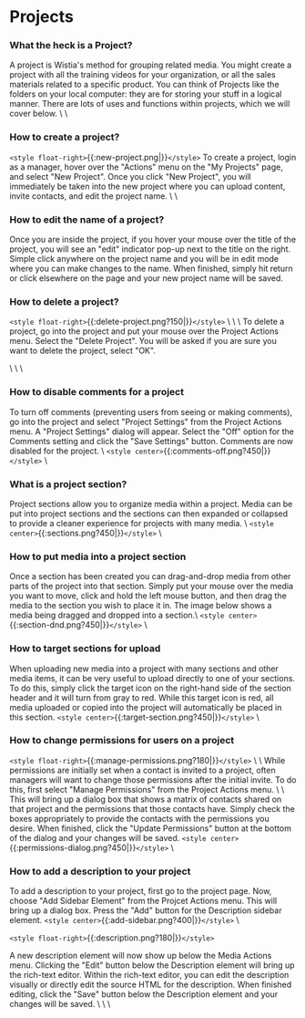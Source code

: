 # Projects

### What the heck is a Project?

A project is Wistia's method for grouping related media. You might create a project with all the training videos for your organization, or all the sales materials related to a specific product. You can think of Projects like the folders on your local computer: they are for storing your stuff in a logical manner.  There are lots of uses and functions within projects, which we will cover below.
\\
\\
### How to create a project?

`<style float-right>`{{:new-project.png|}}`</style>`
To create a project, login as a manager, hover over the "Actions" menu on the "My Projects" page, and select "New Project".  Once you click "New Project", you will immediately be taken into the new project where you can upload content, invite contacts, and edit the project name.
\\
\\
### How to edit the name of a project?

Once you are inside the project, if you hover your mouse over the title of the project, you will see an "edit" indicator pop-up next to the title on the right.  Simple click anywhere on the project name and you will be in edit mode where you can make changes to the name.  When finished, simply hit return or click elsewhere on the page and your new project name will be saved.

### How to delete a project?

`<style float-right>`{{:delete-project.png?150|}}`</style>`
\\
\\
\\
To delete a project, go into the project and put your mouse over the Project Actions menu.  Select the "Delete Project".  You will be asked if you are sure you want to delete the project, select "OK".

\\
\\
\\
### How to disable comments for a project

To turn off comments (preventing users from seeing or making comments), go into the project and select "Project Settings" from the Project Actions menu.  A "Project Settings" dialog will appear.  Select the "Off" option for the Comments setting and click the "Save Settings" button.  Comments are now disabled for the project.
\\
`<style center>`{{:comments-off.png?450|}}`</style>`
\\
### What is a project section?

Project sections allow you to organize media within a project.  Media can be put into project sections and the sections can then expanded or collapsed to provide a cleaner experience for projects with many media. \\
`<style center>`{{:sections.png?450|}}`</style>`
\\

### How to put media into a project section

Once a section has been created you can drag-and-drop media from other parts of the project into that section.  Simply put your mouse over the media you want to move, click and hold the left mouse button, and then drag the media to the section you wish to place it in.  The image below shows a media being dragged and dropped into a section.\\
`<style center>`{{:section-dnd.png?450|}}`</style>`
\\
### How to target sections for upload

When uploading new media into a project with many sections and other media items, it can be very useful to upload directly to one of your sections.  To do this, simply click the target icon on the right-hand side of the section header and it will turn from gray to red.  While this target icon is red, all media uploaded or copied into the project will automatically be placed in this section.
`<style center>`{{:target-section.png?450|}}`</style>`
\\
### How to change permissions for users on a project

`<style float-right>`{{:manage-permissions.png?180|}}`</style>`
\\
\\
While permissions are initially set when a contact is invited to a project, often managers will want to change those permissions after the initial invite.  To do this, first select "Manage Permissions" from the Project Actions menu.
\\
\\
This will bring up a dialog box that shows a matrix of contacts shared on that project and the permissions that those contacts have.  Simply check the boxes appropriately to provide the contacts with the permissions you desire.  When finished, click the "Update Permissions" button at the bottom of the dialog and your changes will be saved.
`<style center>`{{:permissions-dialog.png?450|}}`</style>`
\\

### How to add a description to your project

To add a description to your project, first go to the project page.  Now, choose "Add Sidebar Element" from the Projcet Actions menu.  This will bring up a dialog box.  Press the "Add" button for the Description sidebar element.
`<style center>`{{:add-sidebar.png?400|}}`</style>`
\\

`<style float-right>`{{:description.png?180|}}`</style>`

A new description element will now show up below the Media Actions menu.  Clicking the "Edit" button below the Description element will bring up the rich-text editor.  Within the rich-text editor, you can edit the description visually or directly edit the source HTML for the description. When finished editing, click the "Save" button below the Description element and your changes will be saved.
\\
\\
\\
